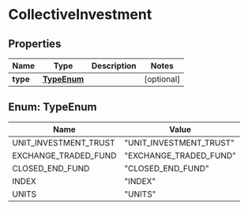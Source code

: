 # CollectiveInvestment

## Properties
Name | Type | Description | Notes
------------ | ------------- | ------------- | -------------
**type** | [**TypeEnum**](#TypeEnum) |  |  [optional]

<a name="TypeEnum"></a>
## Enum: TypeEnum
Name | Value
---- | -----
UNIT_INVESTMENT_TRUST | &quot;UNIT_INVESTMENT_TRUST&quot;
EXCHANGE_TRADED_FUND | &quot;EXCHANGE_TRADED_FUND&quot;
CLOSED_END_FUND | &quot;CLOSED_END_FUND&quot;
INDEX | &quot;INDEX&quot;
UNITS | &quot;UNITS&quot;
